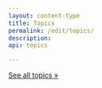 ```yaml
---
layout: content-type
title: Topics
permalink: /edit/topics/
description:
api: topics

---
```


[See all topics »](https://federalist-proxy.app.cloud.gov/preview/gsa/digitalgov.gov/tags-topics/topics/)
